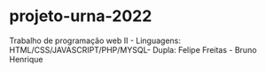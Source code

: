 # projeto-urna-2022
Trabalho de programação web II - Linguagens: HTML/CSS/JAVASCRIPT/PHP/MYSQL- Dupla: Felipe Freitas - Bruno Henrique




